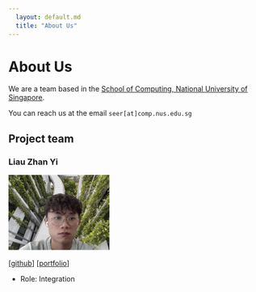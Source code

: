 ```yaml
---
  layout: default.md
  title: "About Us"
---
```


# About Us

We are a team based in the [School of Computing, National University of Singapore](http://www.comp.nus.edu.sg).

You can reach us at the email `seer[at]comp.nus.edu.sg`

## Project team

### Liau Zhan Yi

<img src="images/liauzhanyi.png" width="200px">

[[github](https://github.com/liauzhanyi)]
[[portfolio](team/liauzhanyi.md)]

* Role: Integration
